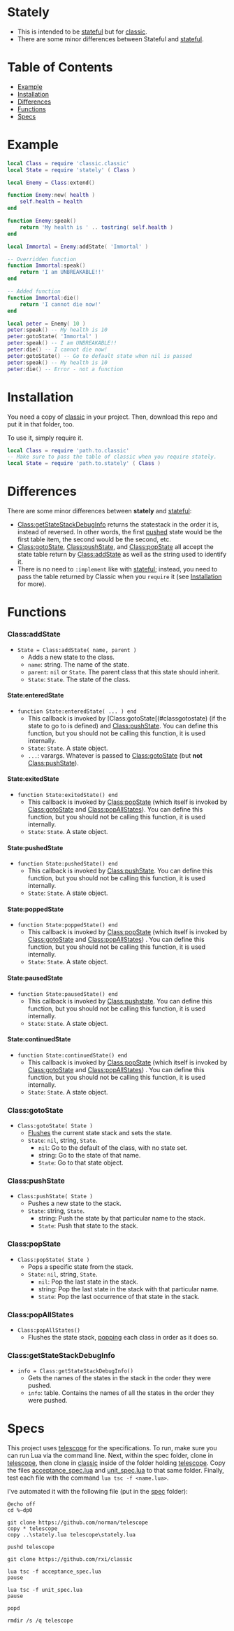 # Stately

* This is intended to be [stateful] but for [classic].
* There are some minor differences between Stateful and [stateful].

# Table of Contents

* [Example](#example)
* [Installation](#installation)
* [Differences](#differences)
* [Functions](#functions)
* [Specs](#specs)

# Example

```lua
local Class = require 'classic.classic'
local State = require 'stately' ( Class )

local Enemy = Class:extend()

function Enemy:new( health )
	self.health = health
end

function Enemy:speak()
	return 'My health is ' .. tostring( self.health )
end

local Immortal = Enemy:addState( 'Immortal' )

-- Overridden function
function Immortal:speak()
	return 'I am UNBREAKABLE!!'
end

-- Added function
function Immortal:die()
	return 'I cannot die now!'
end

local peter = Enemy( 10 )
peter:speak() -- My health is 10
peter:gotoState( 'Immortal' )
peter:speak() -- I am UNBREAKABLE!!
peter:die() -- I cannot die now!
peter:gotoState() -- Go to default state when nil is passed
peter:speak() -- My health is 10
peter:die() -- Error - not a function
```

# Installation

You need a copy of [classic] in your project. Then, download this repo and put it in that folder, too.

To use it, simply require it.

```lua
local Class = require 'path.to.classic'
-- Make sure to pass the table of classic when you require stately.
local State = require 'path.to.stately' ( Class )
```

# Differences

There are some minor differences between __stately__ and [stateful]:

* [Class:getStateStackDebugInfo](#classgetstatestackdebuginfo) returns the statestack in the order it is, instead of reversed. In other words, the first [pushed](#classpushstate) state would be the first table item, the second would be the second, etc.
* [Class:gotoState](#classgotostate), [Class:pushState](#classpushstate), and [Class:popState](#classpopstate) all accept the state table return by [Class:addState](#classaddstate) as well as the string used to identify it.
* There is no need to `:implement` like with [stateful]; instead, you need to pass the table returned by Classic when you `require` it (see [Installation](#installation) for more).

# Functions

### Class:addState

* `State = Class:addState( name, parent )`
	* Adds a new state to the class.
	* `name`: string. The name of the state.
	* `parent`: `nil` or `State`. The parent class that this state should inherit.
	* `State`: `State`. The state of the class.

#### State:enteredState

* `function State:enteredState( ... ) end`
	* This callback is invoked by [Class:gotoState[(#classgotostate) (if the state to go to is defined) and [Class:pushState](#classpushstate). You can define this function, but you should not be calling this function, it is used internally.
	* `State`: `State`. A state object.
	* `...`: varargs. Whatever is passed to [Class:gotoState](#classgotostate) (but __not__ [Class:pushState](#classpushstate)).

#### State:exitedState

* `function State:exitedState() end`
	* This callback is invoked by [Class:popState](#classpopstate) (which itself is invoked by [Class:gotoState](#classgotostate) and [Class:popAllStates](#classpopallstates)). You can define this function, but you should not be calling this function, it is used internally.
	* `State`: `State`. A state object.

#### State:pushedState

* `function State:pushedState() end`
	* This callback is invoked by [Class:pushState](#classpushstate). You can define this function, but you should not be calling this function, it is used internally.
	* `State`: `State`. A state object.

#### State:poppedState

* `function State:poppedState() end`
	* This callback is invoked by [Class:popState](#classpopstate) (which itself is invoked by [Class:gotoState](#classgotostate) and [Class:popAllStates](#classpopallstates)) . You can define this function, but you should not be calling this function, it is used internally.
	* `State`: `State`. A state object.

#### State:pausedState

* `function State:pausedState() end`
	* This callback is invoked by [Class:pushstate](#classpushstate). You can define this function, but you should not be calling this function, it is used internally.
	* `State`: `State`. A state object.

#### State:continuedState

* `function State:continuedState() end`
	* This callback is invoked by [Class:popState](#classpopstate) (which itself is invoked by [Class:gotoState](#classgotostate) and [Class:popAllStates](#classpopallstates)) . You can define this function, but you should not be calling this function, it is used internally.
	* `State`: `State`. A state object.

### Class:gotoState

* `Class:gotoState( State )`
	* [Flushes](#classpopallstates) the current state stack and sets the state.
	* `State`: `nil`, string, `State`.
		* `nil`: Go to the default of the class, with no state set.
		* string: Go to the state of that name.
		* `State`: Go to that state object.

### Class:pushState

* `Class:pushState( State )`
	* Pushes a new state to the stack.
	* `State`: string, `State`.
		* string: Push the state by that particular name to the stack.
		* `State`: Push that state to the stack.

### Class:popState

* `Class:popState( State )`
	* Pops a specific state from the stack.
	* `State`: `nil`, string, `State`.
		* `nil`: Pop the last state in the stack.
		* string: Pop the last state in the stack with that particular name.
		* `State`: Pop the last occurrence of that state in the stack.

### Class:popAllStates

* `Class:popAllStates()`
	* Flushes the state stack, [popping](#classpopstate) each class in order as it does so.

### Class:getStateStackDebugInfo

* `info = Class:getStateStackDebugInfo()`
	* Gets the names of the states in the stack in the order they were pushed.
	* `info`: table. Contains the names of all the states in the order they were pushed.

# Specs

This project uses [telescope] for the specifications. To run, make sure you can run Lua via the command line.
Next, within the spec folder, clone in [telescope], then clone in [classic] inside of the folder holding [telescope].
Copy the files [acceptance_spec.lua](spec/acceptance_spec.lua) and [unit_spec.lua](spec/unit_spec.lua) to that same folder.
Finally, test each file with the command `lua tsc -f <name.lua>`.

I've automated it with the following file (put in the [spec](spec) folder):

```batch
@echo off
cd %~dp0

git clone https://github.com/norman/telescope
copy * telescope
copy ..\stately.lua telescope\stately.lua

pushd telescope

git clone https://github.com/rxi/classic

lua tsc -f acceptance_spec.lua
pause

lua tsc -f unit_spec.lua
pause

popd

rmdir /s /q telescope
```

[stateful]: https://github.com/kikito/stateful.lua
[classic]: https://github.com/rxi/classic
[telescope]: https://github.com/norman/telescope

